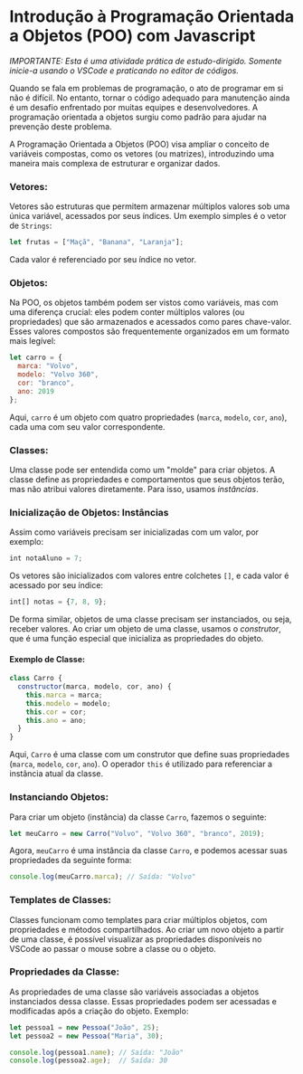 
# Introdução à Programação Orientada a Objetos (POO) com Javascript

*IMPORTANTE: Esta é uma atividade prática de estudo-dirigido. Somente inicie-a usando o VSCode e praticando no editor de códigos.*

Quando se fala em problemas de programação, o ato de programar em si não é difícil. No entanto, tornar o código adequado para manutenção ainda é um desafio enfrentado por muitas equipes e desenvolvedores. A programação orientada a objetos surgiu como padrão para ajudar na prevenção deste problema.

A Programação Orientada a Objetos (POO) visa ampliar o conceito de variáveis compostas, como os vetores (ou matrizes), introduzindo uma maneira mais complexa de estruturar e organizar dados.

### Vetores:

Vetores são estruturas que permitem armazenar múltiplos valores sob uma única variável, acessados por seus índices. Um exemplo simples é o vetor de `Strings`:

```js
let frutas = ["Maçã", "Banana", "Laranja"];
```

Cada valor é referenciado por seu índice no vetor.

### Objetos:

Na POO, os objetos também podem ser vistos como variáveis, mas com uma diferença crucial: eles podem conter múltiplos valores (ou propriedades) que são armazenados e acessados como pares chave-valor. Esses valores compostos são frequentemente organizados em um formato mais legível:

```js
let carro = {
  marca: "Volvo",
  modelo: "Volvo 360",
  cor: "branco",
  ano: 2019
};
```

Aqui, `carro` é um objeto com quatro propriedades (`marca`, `modelo`, `cor`, `ano`), cada uma com seu valor correspondente.

### Classes:

Uma classe pode ser entendida como um "molde" para criar objetos. A classe define as propriedades e comportamentos que seus objetos terão, mas não atribui valores diretamente. Para isso, usamos *instâncias*.

### Inicialização de Objetos: Instâncias

Assim como variáveis precisam ser inicializadas com um valor, por exemplo:

```js
int notaAluno = 7;
```

Os vetores são inicializados com valores entre colchetes `[]`, e cada valor é acessado por seu índice:

```js
int[] notas = {7, 8, 9};
```

De forma similar, objetos de uma classe precisam ser instanciados, ou seja, receber valores. Ao criar um objeto de uma classe, usamos o *construtor*, que é uma função especial que inicializa as propriedades do objeto.

#### Exemplo de Classe:

```js
class Carro {
  constructor(marca, modelo, cor, ano) {
	this.marca = marca;
	this.modelo = modelo;
	this.cor = cor;
	this.ano = ano;
  }
}
```

Aqui, `Carro` é uma classe com um construtor que define suas propriedades (`marca`, `modelo`, `cor`, `ano`). O operador `this` é utilizado para referenciar a instância atual da classe.

### Instanciando Objetos:

Para criar um objeto (instância) da classe `Carro`, fazemos o seguinte:

```js
let meuCarro = new Carro("Volvo", "Volvo 360", "branco", 2019);
```

Agora, `meuCarro` é uma instância da classe `Carro`, e podemos acessar suas propriedades da seguinte forma:

```js
console.log(meuCarro.marca); // Saída: "Volvo"
```

### Templates de Classes:

Classes funcionam como templates para criar múltiplos objetos, com propriedades e métodos compartilhados. Ao criar um novo objeto a partir de uma classe, é possível visualizar as propriedades disponíveis no VSCode ao passar o mouse sobre a classe ou o objeto.

### Propriedades da Classe:

As propriedades de uma classe são variáveis associadas a objetos instanciados dessa classe. Essas propriedades podem ser acessadas e modificadas após a criação do objeto. Exemplo:

```js
let pessoa1 = new Pessoa("João", 25);
let pessoa2 = new Pessoa("Maria", 30);

console.log(pessoa1.name); // Saída: "João"
console.log(pessoa2.age);  // Saída: 30
```

